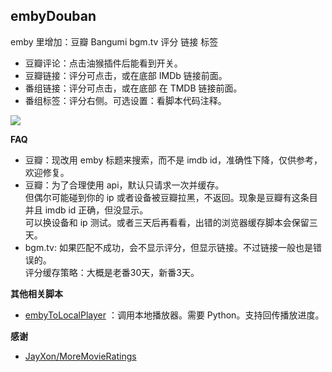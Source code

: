 ## embyDouban

emby 里增加：豆瓣 Bangumi bgm.tv 评分 链接 标签

- 豆瓣评论：点击油猴插件后能看到开关。
- 豆瓣链接：评分可点击，或在底部 IMDb 链接前面。
- 番组链接：评分可点击，或在底部 在 TMDB 链接前面。
- 番组标签：评分右侧。可选设置：看脚本代码注释。

![](https://github.com/kjtsune/embyToLocalPlayer/raw/main/embyDouban/embyDouban.jpg)

**FAQ**

* 豆瓣：现改用 emby 标题来搜索，而不是 imdb id，准确性下降，仅供参考，欢迎修复。
* 豆瓣：为了合理使用 api，默认只请求一次并缓存。  
  但偶尔可能碰到你的 ip 或者设备被豆瓣拉黑，不返回。现象是豆瓣有这条目并且 imdb id 正确，但没显示。  
  可以换设备和 ip 测试。或者三天后再看看，出错的浏览器缓存脚本会保留三天。
* bgm.tv: 如果匹配不成功，会不显示评分，但显示链接。不过链接一般也是错误的。  
  评分缓存策略：大概是老番30天，新番3天。

**其他相关脚本**

* [embyToLocalPlayer](https://greasyfork.org/zh-CN/scripts/448648-embytolocalplayer)
  ：调用本地播放器。需要 Python。支持回传播放进度。

**感谢**

- [JayXon/MoreMovieRatings](https://github.com/JayXon/MoreMovieRatings)
